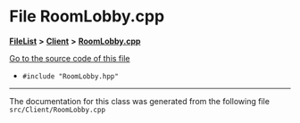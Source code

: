 

# File RoomLobby.cpp



[**FileList**](files.md) **>** [**Client**](dir_133b3cdd880ca9e91a51b18f00995eeb.md) **>** [**RoomLobby.cpp**](RoomLobby_8cpp.md)

[Go to the source code of this file](RoomLobby_8cpp_source.md)



* `#include "RoomLobby.hpp"`


































































------------------------------
The documentation for this class was generated from the following file `src/Client/RoomLobby.cpp`

